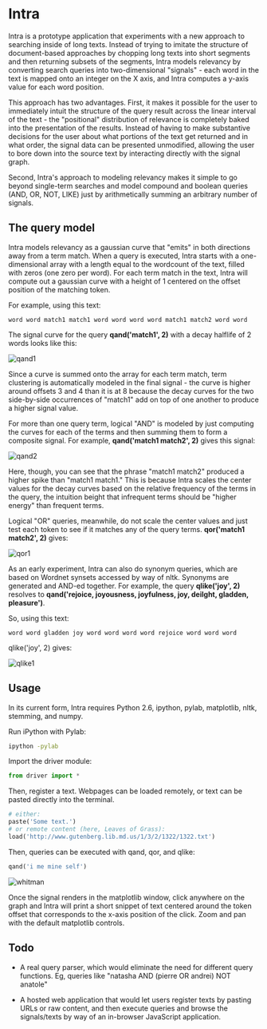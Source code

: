 # Intra

Intra is a prototype application that experiments with a new approach to searching inside of long texts. Instead of trying to imitate the structure of document-based approaches by chopping long texts into short segments and then returning subsets of the segments, Intra models relevancy by converting search queries into two-dimensional "signals" - each word in the text is mapped onto an integer on the X axis, and Intra computes a y-axis value for each word position.

This approach has two advantages. First, it makes it possible for the user to immediately intuit the structure of the query result across the linear interval of the text - the "positional" distribution of relevance is completely baked into the presentation of the results. Instead of having to make substantive decisions for the user about what portions of the text get returned and in what order, the signal data can be presented unmodified, allowing the user to bore down into the source text by interacting directly with the signal graph.

Second, Intra's approach to modeling relevancy makes it simple to go beyond single-term searches and model compound and boolean queries (AND, OR, NOT, LIKE) just by arithmetically summing an arbitrary number of signals.

## The query model

Intra models relevancy as a gaussian curve that "emits" in both directions away from a term match. When a query is executed, Intra starts with a one-dimensional array with a length equal to the wordcount of the text, filled with zeros (one zero per word). For each term match in the text, Intra will compute out a gaussian curve with a height of 1 centered on the offset position of the matching token.

For example, using this text:

```text
word word match1 match1 word word word word match1 match2 word word
```

The signal curve for the query **qand('match1', 2)** with a decay halflife of 2 words looks like this:

![qand1](http://dclure.org/wp-content/uploads/2012/07/qand-1.png)

Since a curve is summed onto the array for each term match, term clustering is automatically modeled in the final signal - the curve is higher around offsets 3 and 4 than it is at 8 because the decay curves for the two side-by-side occurrences of "match1" add on top of one another to produce a higher signal value.

For more than one query term, logical "AND" is modeled by just computing the curves for each of the terms and then summing them to form a composite signal. For example, **qand('match1 match2', 2)** gives this signal:

![qand2](http://dclure.org/wp-content/uploads/2012/07/qand-2.png)

Here, though, you can see that the phrase "match1 match2" produced a higher spike than "match1 match1." This is because Intra scales the center values for the decay curves based on the relative frequency of the terms in the query, the intuition beight that infrequent terms should be "higher energy" than frequent terms.

Logical "OR" queries, meanwhile, do not scale the center values and just test each token to see if it matches any of the query terms. **qor('match1 match2', 2)** gives:

![qor1](http://dclure.org/wp-content/uploads/2012/07/qor-1.png)

As an early experiment, Intra can also do synonym queries, which are based on Wordnet synsets accessed by way of nltk. Synonyms are generated and AND-ed together. For example, the query **qlike('joy', 2)** resolves to **qand('rejoice, joyousness, joyfulness, joy, deilght, gladden, pleasure')**.

So, using this text:

```text
word word gladden joy word word word word rejoice word word word
```

qlike('joy', 2) gives:

![qlike1](http://dclure.org/wp-content/uploads/2012/07/qlike-1.png)

## Usage

In its current form, Intra requires Python 2.6, ipython, pylab, matplotlib, nltk, stemming, and numpy.

Run iPython with Pylab:

```bash
ipython -pylab
```

Import the driver module:

```python
from driver import *
```

Then, register a text. Webpages can be loaded remotely, or text can be pasted directly into the terminal.

```python
# either:
paste('Some text.')
# or remote content (here, Leaves of Grass):
load('http://www.gutenberg.lib.md.us/1/3/2/1322/1322.txt')
```

Then, queries can be executed with qand, qor, and qlike:

```python
qand('i me mine self')
```

![whitman](http://dclure.org/wp-content/uploads/2012/07/whitman.png)

Once the signal renders in the matplotlib window, click anywhere on the graph and Intra will print a short snippet of text centered around the token offset that corresponds to the x-axis position of the click. Zoom and pan with the default matplotlib controls.

## Todo

  * A real query parser, which would eliminate the need for different query functions. Eg, queries like "natasha AND (pierre OR andrei) NOT anatole"

  * A hosted web application that would let users register texts by pasting URLs or raw content, and then execute queries and browse the signals/texts by way of an in-browser JavaScript application.
